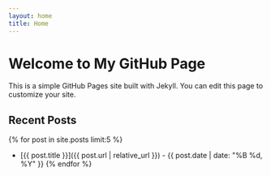 ```yaml
---
layout: home
title: Home
---
```


# Welcome to My GitHub Page

This is a simple GitHub Pages site built with Jekyll. You can edit this page to customize your site.

## Recent Posts

{% for post in site.posts limit:5 %}
* [{{ post.title }}]({{ post.url | relative_url }}) - {{ post.date | date: "%B %d, %Y" }}
{% endfor %} 